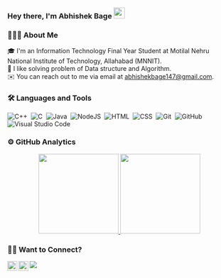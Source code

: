 ### **Hey there, I'm Abhishek Bage** <img src="https://media.giphy.com/media/hvRJCLFzcasrR4ia7z/giphy.gif" width="25px">

### 👨🏻‍💻 About Me
🎓 I'm an Information Technology Final Year Student at Motilal Nehru National Institute of Technology, Allahabad (MNNIT).\
🌱 I like solving  problem of Data structure and Algorithm.\
✉️ You can reach out to me via email at abhishekbage147@gmail.com.

### 🛠 Languages and Tools
![C++](https://img.shields.io/badge/-C++-05122A?style=flat&logo=C%2B%2B&logoColor=00599C)&nbsp;
![C](https://img.shields.io/badge/-C-05122A?style=flat&logo=C&logoColor=A8B9CC)&nbsp;
![Java](https://img.shields.io/badge/-Java-05122A?style=flat&logo=java)&nbsp;
![NodeJS](https://img.shields.io/badge/-NodeJS-05122A?style=flat&logo=nodedotjs&logoColor=42A5F5)&nbsp;
![HTML](https://img.shields.io/badge/-HTML-05122A?style=flat&logo=HTML5)&nbsp;
![CSS](https://img.shields.io/badge/-CSS-05122A?style=flat&logo=CSS3&logoColor=1572B6)&nbsp;
![Git](https://img.shields.io/badge/-Git-05122A?style=flat&logo=git)&nbsp;
![GitHub](https://img.shields.io/badge/-GitHub-05122A?style=flat&logo=github)&nbsp;
![Visual Studio Code](https://img.shields.io/badge/-Visual%20Studio%20Code-05122A?style=flat&logo=visual-studio-code&logoColor=007ACC)&nbsp;


### ⚙️ GitHub Analytics
<p align="center">
<a href="https://github.com/AbhishekBage">
  <img height="180em" src="https://github-readme-stats-eight-theta.vercel.app/api?username=AbhishekBage&show_icons=true&theme=algolia&include_all_commits=true&count_private=true"/>
  <img height="180em" src="https://github-readme-stats-eight-theta.vercel.app/api/top-langs/?username=saurabh-38&layout=compact&langs_count=8&theme=algolia"/>
</a>
</p>

### 🤝🏻 Want to Connect?
<a href="https://twitter.com/AbhishekBage1">
  <img align="left" alt="Abhishek Bage | Twitter" width="22px" src="https://raw.githubusercontent.com/peterthehan/peterthehan/master/assets/twitter.svg" />
</a>
<a href="https://www.linkedin.com/in/abhishek-bage-555b8a1a0/">
  <img align="left" alt="Abhishek Bage | LinkedIn" width="22px" src="https://raw.githubusercontent.com/peterthehan/peterthehan/master/assets/linkedin.svg" />
</a>

![](https://visitor-badge.glitch.me/badge?page_id=AbhishekBage)
